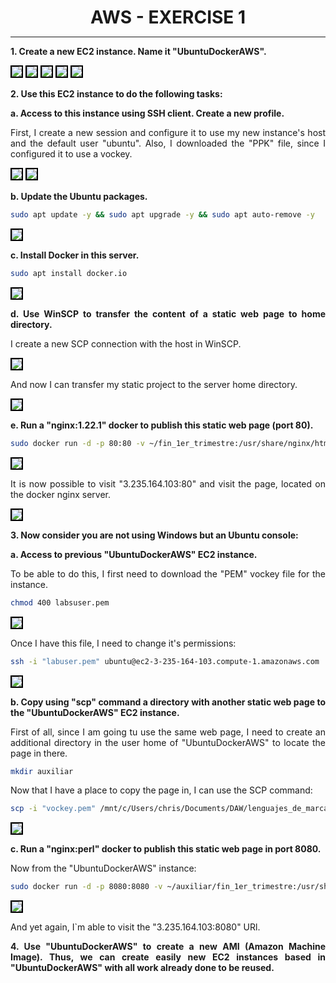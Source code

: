 <style>
  h1{
    border: none;
    margin-bottom: 0px;
    text-align: center;
    font-weight: bold;
  }

  p{
    text-align: justify;
  }

  img{
    border: 2px solid black;
  }
</style>

<h1>AWS - EXERCISE 1</h1>

<hr>

<p><b>1. Create a new EC2 instance. Name it "UbuntuDockerAWS".</b></p>

<img src="img/1.1.png">

<img src="img/1.2.png">

<img src="img/1.3.png">

<img src="img/1.4.png">

<img src="img/1.5.png">

<p><b>2. Use this EC2 instance to do the following tasks:</b></p>

<p><b>a. Access to this instance using SSH client. Create a new profile.</b></p>

<p>First, I create a new session and configure it to use my new instance's host and the default user "ubuntu". Also, I downloaded the "PPK" file, since I configured it to use a vockey.</p>

<img src="img/2.1.png">

<img src="img/2.2.png">

<p><b>b. Update the Ubuntu packages.</b></p>

```bash
sudo apt update -y && sudo apt upgrade -y && sudo apt auto-remove -y
```

<img src="img/2.3.png">

<p><b>c. Install Docker in this server.</b></p>

```bash
sudo apt install docker.io
```

<img src="img/2.4.png">

<p><b>d. Use WinSCP to transfer the content of a static web page to home directory.</b></p>

<p>I create a new SCP connection with the host in WinSCP.</p>

<img src="img/2.5.png">

<p>And now I can transfer my static project to the server home directory.</p>

<img src="img/2.6.png">

<p><b>e. Run a "nginx:1.22.1" docker to publish this static web page (port 80).</b></p>

```bash
sudo docker run -d -p 80:80 -v ~/fin_1er_trimestre:/usr/share/nginx/html nginx:1.22.1
```

<img src="img/2.7.png">

<p>It is now possible to visit "3.235.164.103:80" and visit the page, located on the docker nginx server.</p>

<img src="img/2.8.png">

<p><b>3. Now consider you are not using Windows but an Ubuntu console:</b></p>

<p><b>a. Access to previous "UbuntuDockerAWS" EC2 instance.</b></p>

<p>To be able to do this, I first need to download the "PEM" vockey file for the instance.</p>

```bash
chmod 400 labsuser.pem
```

<img src="img/3.1.png">

<p>Once I have this file, I need to change it's permissions:</p>

```bash
ssh -i "labuser.pem" ubuntu@ec2-3-235-164-103.compute-1.amazonaws.com
```

<img src="img/3.2.png">

<p><b>b. Copy using "scp" command a directory with another static web page to the "UbuntuDockerAWS" EC2 instance.</b></p>

<p>First of all, since I am going tu use the same web page, I need to create an additional directory in the user home of "UbuntuDockerAWS" to locate the page in there.</p>

```bash
mkdir auxiliar
```

<p>Now that I have a place to copy the page in, I can use the SCP command:</p>

```bash
scp -i "vockey.pem" /mnt/c/Users/chris/Documents/DAW/lenguajes_de_marcas/fin_1er_trimestre/* ubuntu@ec2-3-235-164-103.compute-1.amazonaws.com:/home/ubuntu/auxiliar
```

<img src="img/3.3.png">

<p><b>c. Run a "nginx:perl" docker to publish this static web page in port 8080.</b></p>

<p>Now from the "UbuntuDockerAWS" instance:</p>

```bash
sudo docker run -d -p 8080:8080 -v ~/auxiliar/fin_1er_trimestre:/usr/share/nginx/html nginx:perl
```

<img src="img/3.4.png">

<p>And yet again, I`m able to visit the "3.235.164.103:8080" URl.</p>

<p><b>4. Use "UbuntuDockerAWS" to create a new AMI (Amazon Machine Image). Thus, we can create easily new EC2 instances based in "UbuntuDockerAWS" with all work already done to be reused.</b></p>